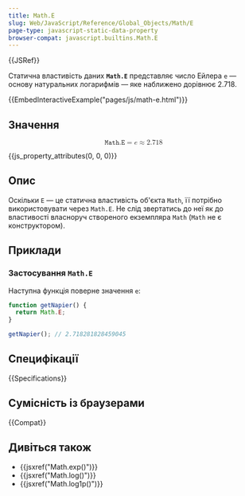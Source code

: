 ```yaml
---
title: Math.E
slug: Web/JavaScript/Reference/Global_Objects/Math/E
page-type: javascript-static-data-property
browser-compat: javascript.builtins.Math.E
---
```


{{JSRef}}

Статична властивість даних **`Math.E`** представляє число Ейлера `e` — основу натуральних логарифмів — яке наближено дорівнює 2.718.

{{EmbedInteractiveExample("pages/js/math-e.html")}}

## Значення

<math display="block"><semantics><mrow><mi>𝙼𝚊𝚝𝚑.𝙴</mi><mo>=</mo><mi>e</mi><mo>≈</mo><mn>2.718</mn></mrow><annotation encoding="TeX">\mathtt{\mi{Math.E}} = e \approx 2.718</annotation></semantics></math>

{{js_property_attributes(0, 0, 0)}}

## Опис

Оскільки `E` — це статична властивість об'єкта `Math`, її потрібно використовувати через `Math.E`. Не слід звертатись до неї як до властивості власноруч створеного екземпляра `Math` (`Math` не є конструктором).

## Приклади

### Застосування `Math.E`

Наступна функція поверне значення `e`:

```js
function getNapier() {
  return Math.E;
}

getNapier(); // 2.718281828459045
```

## Специфікації

{{Specifications}}

## Сумісність із браузерами

{{Compat}}

## Дивіться також

- {{jsxref("Math.exp()")}}
- {{jsxref("Math.log()")}}
- {{jsxref("Math.log1p()")}}
